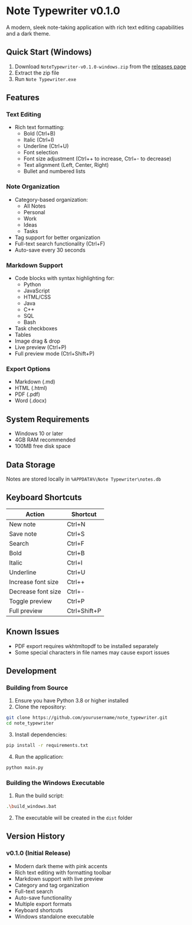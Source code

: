 # Note Typewriter v0.1.0

A modern, sleek note-taking application with rich text editing capabilities and a dark theme.


## Quick Start (Windows)
1. Download `NoteTypewriter-v0.1.0-windows.zip` from the [releases page](../../releases)
2. Extract the zip file
3. Run `Note Typewriter.exe`

## Features

### Text Editing
- Rich text formatting:
  - Bold (Ctrl+B)
  - Italic (Ctrl+I)
  - Underline (Ctrl+U)
  - Font selection
  - Font size adjustment (Ctrl++ to increase, Ctrl+- to decrease)
  - Text alignment (Left, Center, Right)
  - Bullet and numbered lists

### Note Organization
- Category-based organization:
  - All Notes
  - Personal
  - Work
  - Ideas
  - Tasks
- Tag support for better organization
- Full-text search functionality (Ctrl+F)
- Auto-save every 30 seconds

### Markdown Support
- Code blocks with syntax highlighting for:
  - Python
  - JavaScript
  - HTML/CSS
  - Java
  - C++
  - SQL
  - Bash
- Task checkboxes
- Tables
- Image drag & drop
- Live preview (Ctrl+P)
- Full preview mode (Ctrl+Shift+P)

### Export Options
- Markdown (.md)
- HTML (.html)
- PDF (.pdf)
- Word (.docx)

## System Requirements
- Windows 10 or later
- 4GB RAM recommended
- 100MB free disk space

## Data Storage
Notes are stored locally in `%APPDATA%\Note Typewriter\notes.db`

## Keyboard Shortcuts
| Action | Shortcut |
|--------|----------|
| New note | Ctrl+N |
| Save note | Ctrl+S |
| Search | Ctrl+F |
| Bold | Ctrl+B |
| Italic | Ctrl+I |
| Underline | Ctrl+U |
| Increase font size | Ctrl++ |
| Decrease font size | Ctrl+- |
| Toggle preview | Ctrl+P |
| Full preview | Ctrl+Shift+P |

## Known Issues
- PDF export requires wkhtmltopdf to be installed separately
- Some special characters in file names may cause export issues

## Development

### Building from Source
1. Ensure you have Python 3.8 or higher installed
2. Clone the repository:
```bash
git clone https://github.com/yourusername/note_typewriter.git
cd note_typewriter
```
3. Install dependencies:
```bash
pip install -r requirements.txt
```
4. Run the application:
```bash
python main.py
```

### Building the Windows Executable
1. Run the build script:
```bash
.\build_windows.bat
```
2. The executable will be created in the `dist` folder

## Version History

### v0.1.0 (Initial Release)
- Modern dark theme with pink accents
- Rich text editing with formatting toolbar
- Markdown support with live preview
- Category and tag organization
- Full-text search
- Auto-save functionality
- Multiple export formats
- Keyboard shortcuts
- Windows standalone executable 